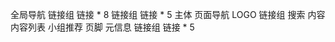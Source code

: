 全局导航
    链接组
        链接 * 8
    链接组
        链接 * 5
主体
    页面导航
        LOGO
        链接组
        搜索
    内容
        内容列表
        小组推荐
页脚
    元信息
    链接组
        链接 * 5
